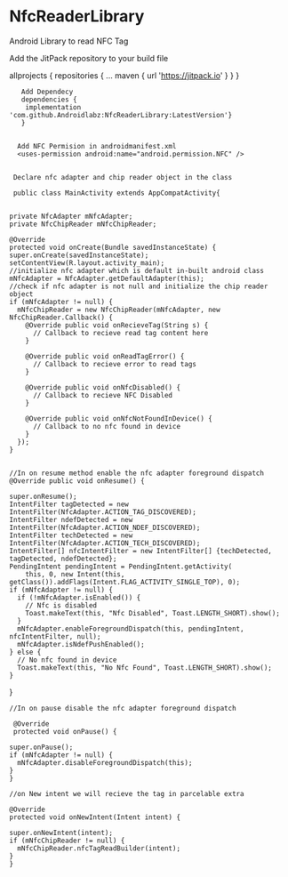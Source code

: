 # NfcReaderLibrary

Android Library to read NFC Tag

 Add the JitPack repository to your build file

allprojects { 
repositories 
{ ...
maven { url 'https://jitpack.io'
} 
} 
}

       Add Dependecy
       dependencies {
        implementation 'com.github.Androidlabz:NfcReaderLibrary:LatestVersion'}
       }


      Add NFC Permision in androidmanifest.xml
      <uses-permission android:name="android.permission.NFC" />
  
  
     Declare nfc adapter and chip reader object in the class
  
     public class MainActivity extends AppCompatActivity{


    private NfcAdapter mNfcAdapter;
    private NfcChipReader mNfcChipReader;
  
    @Override
    protected void onCreate(Bundle savedInstanceState) {
    super.onCreate(savedInstanceState);
    setContentView(R.layout.activity_main);
    //initialize nfc adapter which is default in-built android class
    mNfcAdapter = NfcAdapter.getDefaultAdapter(this);
    //check if nfc adapter is not null and initialize the chip reader object
    if (mNfcAdapter != null) {
      mNfcChipReader = new NfcChipReader(mNfcAdapter, new NfcChipReader.Callback() {
        @Override public void onRecieveTag(String s) {
          // Callback to recieve read tag content here
        }

        @Override public void onReadTagError() {
          // Callback to recieve error to read tags
        }

        @Override public void onNfcDisabled() {
          // Callback to recieve NFC Disabled
        }

        @Override public void onNfcNotFoundInDevice() {
          // Callback to no nfc found in device
        }
      });
    }
  
  
    //In on resume method enable the nfc adapter foreground dispatch
    @Override public void onResume() {
   
    super.onResume();
    IntentFilter tagDetected = new IntentFilter(NfcAdapter.ACTION_TAG_DISCOVERED);
    IntentFilter ndefDetected = new IntentFilter(NfcAdapter.ACTION_NDEF_DISCOVERED);
    IntentFilter techDetected = new IntentFilter(NfcAdapter.ACTION_TECH_DISCOVERED);
    IntentFilter[] nfcIntentFilter = new IntentFilter[] {techDetected, tagDetected, ndefDetected};
    PendingIntent pendingIntent = PendingIntent.getActivity(
        this, 0, new Intent(this, getClass()).addFlags(Intent.FLAG_ACTIVITY_SINGLE_TOP), 0);
    if (mNfcAdapter != null) {
      if (!mNfcAdapter.isEnabled()) {
        // Nfc is disabled
        Toast.makeText(this, "Nfc Disabled", Toast.LENGTH_SHORT).show();
      }
      mNfcAdapter.enableForegroundDispatch(this, pendingIntent, nfcIntentFilter, null);
      mNfcAdapter.isNdefPushEnabled();
    } else {
      // No nfc found in device
      Toast.makeText(this, "No Nfc Found", Toast.LENGTH_SHORT).show();
    }
  }
  
    //In on pause disable the nfc adapter foreground dispatch
  
     @Override
     protected void onPause() {
  
    super.onPause();
    if (mNfcAdapter != null) {
      mNfcAdapter.disableForegroundDispatch(this);
    }
    }

    //on New intent we will recieve the tag in parcelable extra

    @Override
    protected void onNewIntent(Intent intent) {
  
    super.onNewIntent(intent);
    if (mNfcChipReader != null) {
      mNfcChipReader.nfcTagReadBuilder(intent);
    }
    }


